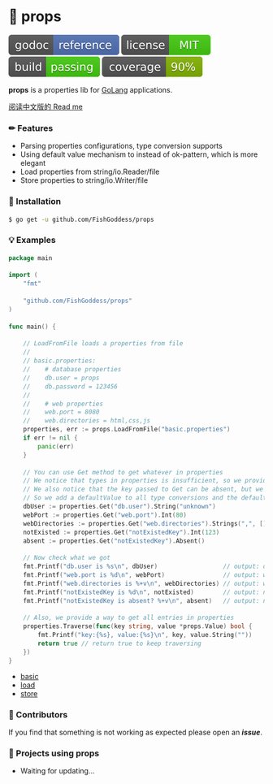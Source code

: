 # 📜 props

[![Go Doc](_icons/godoc.svg)](https://pkg.go.dev/github.com/FishGoddess/props)
[![License](_icons/license.svg)](https://opensource.org/licenses/MIT)
[![License](_icons/build.svg)](_icons/build.svg)
[![License](_icons/coverage.svg)](_icons/coverage.svg)

**props** is a properties lib for [GoLang](https://golang.org) applications.

[阅读中文版的 Read me](./README.md)

### ✏ Features

* Parsing properties configurations, type conversion supports
* Using default value mechanism to instead of ok-pattern, which is more elegant
* Load properties from string/io.Reader/file
* Store properties to string/io.Writer/file

### 🔨 Installation

```bash
$ go get -u github.com/FishGoddess/props
```

### 💡 Examples

```go
package main

import (
	"fmt"

	"github.com/FishGoddess/props"
)

func main() {

	// LoadFromFile loads a properties from file
	//
	// basic.properties:
	//    # database properties
	//    db.user = props
	//    db.password = 123456
	//
	//    # web properties
	//    web.port = 8080
	//    web.directories = html,css,js
	properties, err := props.LoadFromFile("basic.properties")
	if err != nil {
		panic(err)
	}

	// You can use Get method to get whatever in properties
	// We notice that types in properties is insufficient, so we provides some type conversions for you
	// We also notice that the key passed to Get can be absent, but we don't want you to use if-else to check if the key exists or not
	// So we add a defaultValue to all type conversions and the defaultValue will be returned if the key doesn't exist
	dbUser := properties.Get("db.user").String("unknown")
	webPort := properties.Get("web.port").Int(80)
	webDirectories := properties.Get("web.directories").Strings(",", []string{"a", "b", "c", "d"})
	notExisted := properties.Get("notExistedKey").Int(123)
	absent := properties.Get("notExistedKey").Absent()

	// Now check what we got
	fmt.Printf("db.user is %s\n", dbUser)                  // output: db.user is props
	fmt.Printf("web.port is %d\n", webPort)                // output: web.port is 8080
	fmt.Printf("web.directories is %+v\n", webDirectories) // output: web.directories is [html css js]
	fmt.Printf("notExistedKey is %d\n", notExisted)        // output: notExistedKey is 123
	fmt.Printf("notExistedKey is absent? %+v\n", absent)   // output: notExistedKey is absent? true

	// Also, we provide a way to get all entries in properties
	properties.Traverse(func(key string, value *props.Value) bool {
		fmt.Printf("key:{%s}, value:{%s}\n", key, value.String(""))
		return true // return true to keep traversing
	})
}
```

* [basic](./_examples/basic.go)
* [load](./_examples/load.go)
* [store](./_examples/store.go)

### 👀 Contributors

If you find that something is not working as expected please open an _**issue**_.

### 🎁 Projects using props

* Waiting for updating...
